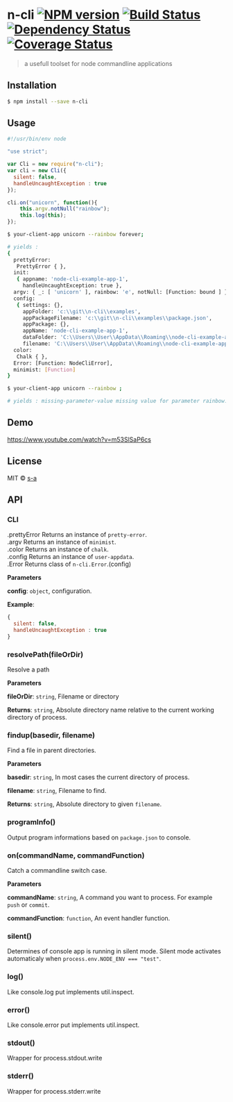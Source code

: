# n-cli [![NPM version][npm-image]][npm-url] [![Build Status][travis-image]][travis-url] [![Dependency Status][daviddm-image]][daviddm-url] [![Coverage Status](https://coveralls.io/repos/github/s-a/n-cli/badge.svg?branch=master)](https://coveralls.io/github/s-a/n-cli?branch=master)
> a usefull toolset for node commandline applications

## Installation

```sh
$ npm install --save n-cli
```

## Usage

```js
#!/usr/bin/env node

"use strict";

var Cli = new require("n-cli");
var cli = new Cli({
  silent: false,
  handleUncaughtException : true
});

cli.on("unicorn", function(){
    this.argv.notNull("rainbow");
    this.log(this);
});
```
```sh
$ your-client-app unicorn --rainbow forever;

# yields :
{
  prettyError:
   PrettyError { },
  init:
   { appname: 'node-cli-example-app-1',
     handleUncaughtException: true },
  argv: { _: [ 'unicorn' ], rainbow: 'e', notNull: [Function: bound ] },
  config:
   { settings: {},
     appFolder: 'c:\\git\\n-cli\\examples',
     appPackageFilename: 'c:\\git\\n-cli\\examples\\package.json',
     appPackage: {},
     appName: 'node-cli-example-app-1',
     dataFolder: 'C:\\Users\\User\\AppData\\Roaming\\node-cli-example-app-1',
     filename: 'C:\\Users\\User\\AppData\\Roaming\\node-cli-example-app-1\\config.json' },
  color:
   Chalk { },
  Error: [Function: NodeCliError],
  minimist: [Function]
}
```
```sh
$ your-client-app unicorn --rainbow ;

# yields : missing-parameter-value missing value for parameter rainbow.
```

## Demo
https://www.youtube.com/watch?v=m53SlSaP6cs

## License

MIT © [s-a](https://github.com/s-a)

## API

### CLI 
.prettyError Returns an instance of ```pretty-error```.  
.argv Returns an instance of ```minimist```.  
.color Returns an instance of ```chalk```.  
.config Returns an instance of ```user-appdata```.  
.Error Returns class of ```n-cli.Error```.(config) 

**Parameters**

**config**: `object`, configuration.


**Example**:
```js
{
  silent: false,
  handleUncaughtException : true
}
```


### resolvePath(fileOrDir) 

Resolve a path

**Parameters**

**fileOrDir**: `string`, Filename or directory

**Returns**: `string`, Absolute directory name relative to the current working directory of process.


### findup(basedir, filename) 

Find a file in parent directories.

**Parameters**

**basedir**: `string`, In most cases the current directory of process.

**filename**: `string`, Filename to find.

**Returns**: `string`, Absolute directory to given ```filename```.


### programInfo() 

Output program informations based on ```package.json``` to console.



### on(commandName, commandFunction) 

Catch a commandline switch case.

**Parameters**

**commandName**: `string`, A command you want to process. For example ```push``` or ```commit```.

**commandFunction**: `function`, An event handler function.



### silent() 

Determines of console app is running in silent mode. Silent mode activates automaticaly when ```process.env.NODE_ENV === "test"```.



### log() 

Like console.log put implements util.inspect.



### error() 

Like console.error put implements util.inspect.



### stdout() 

Wrapper for process.stdout.write



### stderr() 

Wrapper for process.stderr.write



[npm-image]: https://badge.fury.io/js/n-cli.svg
[npm-url]: https://npmjs.org/package/n-cli
[travis-image]: https://travis-ci.org/s-a/n-cli.svg?branch=master
[travis-url]: https://travis-ci.org/s-a/n-cli
[daviddm-image]: https://david-dm.org/s-a/n-cli.svg?theme=shields.io
[daviddm-url]: https://david-dm.org/s-a/n-cli
[coveralls-image]: https://coveralls.io/repos/s-a/n-cli/badge.svg
[coveralls-url]: https://coveralls.io/r/s-a/n-cli

